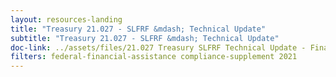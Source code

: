 ```yaml
---
layout: resources-landing
title: "Treasury 21.027 - SLFRF &mdash; Technical Update"
subtitle: "Treasury 21.027 - SLFRF &mdash; Technical Update"
doc-link: ../assets/files/21.027 Treasury SLFRF Technical Update - Final  04 04 22.pdf
filters: federal-financial-assistance compliance-supplement 2021
---
```

